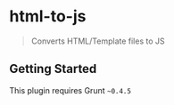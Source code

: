 # html-to-js

> Converts HTML/Template files to JS

## Getting Started
This plugin requires Grunt `~0.4.5`

